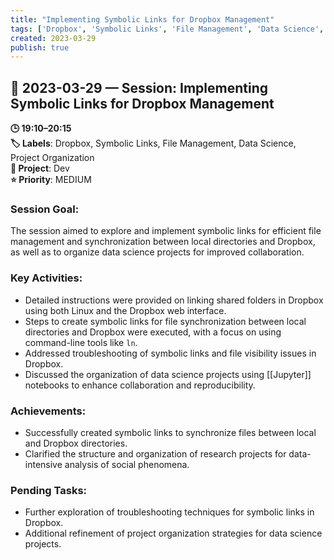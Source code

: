 ```yaml
---
title: "Implementing Symbolic Links for Dropbox Management"
tags: ['Dropbox', 'Symbolic Links', 'File Management', 'Data Science', 'Project Organization']
created: 2023-03-29
publish: true
---
```


## 📅 2023-03-29 — Session: Implementing Symbolic Links for Dropbox Management

**🕒 19:10–20:15**  
**🏷️ Labels**: Dropbox, Symbolic Links, File Management, Data Science, Project Organization  
**📂 Project**: Dev  
**⭐ Priority**: MEDIUM  


### Session Goal:
The session aimed to explore and implement symbolic links for efficient file management and synchronization between local directories and Dropbox, as well as to organize data science projects for improved collaboration.

### Key Activities:
- Detailed instructions were provided on linking shared folders in Dropbox using both Linux and the Dropbox web interface.
- Steps to create symbolic links for file synchronization between local directories and Dropbox were executed, with a focus on using command-line tools like `ln`.
- Addressed troubleshooting of symbolic links and file visibility issues in Dropbox.
- Discussed the organization of data science projects using [[Jupyter]] notebooks to enhance collaboration and reproducibility.

### Achievements:
- Successfully created symbolic links to synchronize files between local and Dropbox directories.
- Clarified the structure and organization of research projects for data-intensive analysis of social phenomena.

### Pending Tasks:
- Further exploration of troubleshooting techniques for symbolic links in Dropbox.
- Additional refinement of project organization strategies for data science projects.
